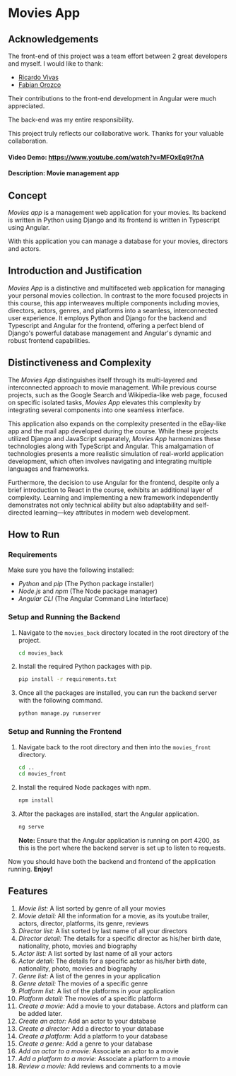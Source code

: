 # **Movies App**

## Acknowledgements

The front-end of this project was a team effort between 2 great developers and myself. I would like to thank:

- [Ricardo Vivas](https://github.com/rvivast)
- [Fabian Orozco](https://github.com/DevForozco)

Their contributions to the front-end development in Angular were much appreciated. 

The back-end was my entire responsibility. 

This project truly reflects our collaborative work. Thanks for your valuable collaboration.

#### **Video Demo:** <https://www.youtube.com/watch?v=MFOxEq9t7nA>

#### **Description:** Movie management app

## **Concept**

_Movies app_ is a management web application for your movies. Its backend is written in Python using Django and its frontend is written in Typescript using Angular.

With this application you can manage a database for your movies, directors and actors.

## **Introduction and Justification**

_Movies App_ is a distinctive and multifaceted web application for managing your personal movies collection. In contrast to the more focused projects in this course, this app interweaves multiple components including movies, directors, actors, genres, and platforms into a seamless, interconnected user experience. It employs Python and Django for the backend and Typescript and Angular for the frontend, offering a perfect blend of Django's powerful database management and Angular's dynamic and robust frontend capabilities.

## **Distinctiveness and Complexity**

The _Movies App_ distinguishes itself through its multi-layered and interconnected approach to movie management. While previous course projects, such as the Google Search and Wikipedia-like web page, focused on specific isolated tasks, _Movies App_ elevates this complexity by integrating several components into one seamless interface.

This application also expands on the complexity presented in the eBay-like app and the mail app developed during the course. While these projects utilized Django and JavaScript separately, _Movies App_ harmonizes these technologies along with TypeScript and Angular. This amalgamation of technologies presents a more realistic simulation of real-world application development, which often involves navigating and integrating multiple languages and frameworks.

Furthermore, the decision to use Angular for the frontend, despite only a brief introduction to React in the course, exhibits an additional layer of complexity. Learning and implementing a new framework independently demonstrates not only technical ability but also adaptability and self-directed learning—key attributes in modern web development.

## **How to Run**

### **Requirements**

Make sure you have the following installed:

- _Python_ and _pip_ (The Python package installer)
- _Node.js_ and _npm_ (The Node package manager)
- _Angular CLI_ (The Angular Command Line Interface)

### **Setup and Running the Backend**

1. Navigate to the `movies_back` directory located in the root directory of the project.

   ```bash
   cd movies_back
   ```

2. Install the required Python packages with pip.

   ```bash
   pip install -r requirements.txt
   ```

3. Once all the packages are installed, you can run the backend server with the following command.

   ```bash
   python manage.py runserver
   ```

### **Setup and Running the Frontend**

1. Navigate back to the root directory and then into the `movies_front` directory.

   ```bash
   cd ..
   cd movies_front
   ```

2. Install the required Node packages with npm.

   ```bash
   npm install
   ```

3. After the packages are installed, start the Angular application.

   ```bash
   ng serve
   ```

   **Note:** Ensure that the Angular application is running on port 4200, as this is the port where the backend server is set up to listen to requests.

Now you should have both the backend and frontend of the application running. **Enjoy!**

## **Features**

1. _Movie list:_ A list sorted by genre of all your movies
2. _Movie detail:_ All the information for a movie, as its youtube trailer, actors, director, platforms, its genre, reviews
3. _Director list:_ A list sorted by last name of all your directors
4. _Director detail:_ The details for a specific director as his/her birth date, nationality, photo, movies and biography
5. _Actor list:_ A list sorted by last name of all your actors
6. _Actor detail:_ The details for a specific actor as his/her birth date, nationality, photo, movies and biography
7. _Genre list:_ A list of the genres in your application
8. _Genre detail:_ The movies of a specific genre
9. _Platform list:_ A list of the platforms in your application
10. _Platform detail:_ The movies of a specific platform
11. _Create a movie:_ Add a movie to your database. Actors and platform can be added later.
12. _Create an actor:_ Add an actor to your database
13. _Create a director:_ Add a director to your database
14. _Create a platform:_ Add a platform to your database
15. _Create a genre:_ Add a genre to your database
16. _Add an actor to a movie:_ Associate an actor to a movie
17. _Add a platform to a movie:_ Associate a platform to a movie
18. _Review a movie:_ Add reviews and comments to a movie

